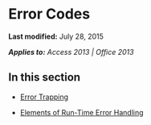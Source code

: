 
# Error Codes

 **Last modified:** July 28, 2015

 _**Applies to:** Access 2013 | Office 2013_

## In this section


-  [Error Trapping](41d8de92-55ed-8537-eb31-6d72ba69c165.md)
    
-  [Elements of Run-Time Error Handling](a0e06a1e-2709-aa51-92d0-340788a31a8a.md)
    

